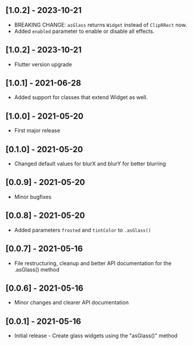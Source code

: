 ## [1.0.2] - 2023-10-21

* BREAKING CHANGE: `asGlass` returns `Widget` instead of `ClipRRect` now.
* Added `enabled` parameter to enable or disable all effects.


## [1.0.2] - 2023-10-21

* Flutter version upgrade


## [1.0.1] - 2021-06-28

* Added support for classes that extend Widget as well.


## [1.0.0] - 2021-05-20

* First major release


## [0.1.0] - 2021-05-20

* Changed default values for blurX and blurY for better blurring


## [0.0.9] - 2021-05-20

* Minor bugfixes


## [0.0.8] - 2021-05-20

* Added parameters `frosted` and `tintColor` to `.asGlass()`


## [0.0.7] - 2021-05-16

* File restructuring, cleanup and better API documentation for the .asGlass() method


## [0.0.6] - 2021-05-16

* Minor changes and clearer API documentation


## [0.0.1] - 2021-05-16

* Initial release - Create glass widgets using the "asGlass()" method
